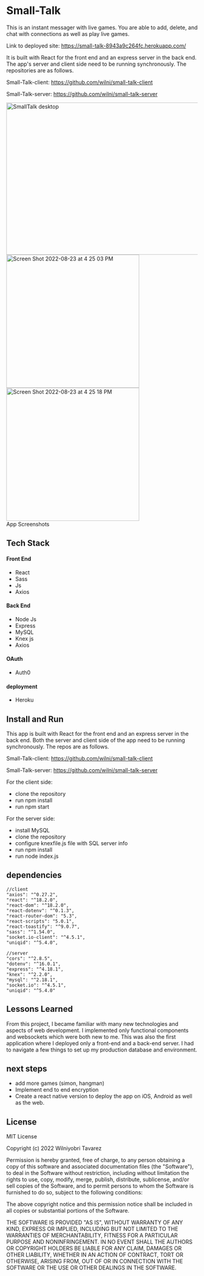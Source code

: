 
# Small-Talk

This is an instant messager with live games. 
You are able to add, delete, and chat with connections as well as play live games. 

Link to deployed site: https://small-talk-8943a9c264fc.herokuapp.com/

It is built with React for the front end and an express server in the back end. 
The app's server and client side need to be running synchronously. The repositories are as follows. 


Small-Talk-client: 
https://github.com/wilni/small-talk-client

Small-Talk-server: 
https://github.com/wilni/small-talk-server

<img width="700" alt="SmallTalk desktop" src="https://user-images.githubusercontent.com/81815266/186259073-dff09aea-0aed-4354-b48d-853343836464.png"  height="400">

<div>
<img width="350" alt="Screen Shot 2022-08-23 at 4 25 03 PM" src="https://user-images.githubusercontent.com/81815266/186259862-e36ced7b-c7bd-449e-ad94-345809929646.png">

<img width="350" alt="Screen Shot 2022-08-23 at 4 25 18 PM" src="https://user-images.githubusercontent.com/81815266/186259935-e99ed755-7400-49b6-bf48-58c28d81aa06.png">
</div
    
App Screenshots
    
    
## Tech Stack

#### Front End
- React
- Sass
- Js
- Axios

#### Back End
- Node Js
- Express 
- MySQL 
- Knex js
- Axios


#### OAuth
 - Auth0

 #### deployment
 - Heroku

## Install and Run

This app is built with React for the front end and an express server in the back end. 
Both the server and client side of the app need to be running synchronously. The repos are as follows. 

Small-Talk-client: 
https://github.com/wilni/small-talk-client

Small-Talk-server: 
https://github.com/wilni/small-talk-server

For the client side: 

- clone the repository 
- run npm install
- run npm start 


For the server side: 
- install MySQL
- clone the repository
- configure knexfile.js file with SQL server info
- run npm install
- run node index.js


## dependencies

    //client 
    "axios": "^0.27.2",
    "react": "^18.2.0",
    "react-dom": "^18.2.0",
    "react-dotenv": "^0.1.3",
    "react-router-dom": "5.3",
    "react-scripts": "5.0.1",
    "react-toastify": "^9.0.7",
    "sass": "^1.54.0",
    "socket.io-client": "^4.5.1",
    "uniqid": "^5.4.0",
    
    //server
    "cors": "^2.8.5",
    "dotenv": "^16.0.1",
    "express": "^4.18.1",
    "knex": "^2.2.0",
    "mysql": "^2.18.1",
    "socket.io": "^4.5.1",
    "uniqid": "^5.4.0"


## Lessons Learned

From this project, I became familiar with many new technologies and aspects of web development. I implemented only functional components and websockets which were both new to me. This was also the first application where I deployed only a front-end and a back-end server. I had to navigate a few things to set up my production database and environment.


## next steps 

- add more games (simon, hangman)
- Implement end to end encryption
- Create a react native version to deploy the app on iOS, Android as well as the web.

## License

MIT License

Copyright (c) 2022 Wilniyobri Tavarez

Permission is hereby granted, free of charge, to any person obtaining a copy
of this software and associated documentation files (the "Software"), to deal
in the Software without restriction, including without limitation the rights
to use, copy, modify, merge, publish, distribute, sublicense, and/or sell
copies of the Software, and to permit persons to whom the Software is
furnished to do so, subject to the following conditions:

The above copyright notice and this permission notice shall be included in all
copies or substantial portions of the Software.

THE SOFTWARE IS PROVIDED "AS IS", WITHOUT WARRANTY OF ANY KIND, EXPRESS OR
IMPLIED, INCLUDING BUT NOT LIMITED TO THE WARRANTIES OF MERCHANTABILITY,
FITNESS FOR A PARTICULAR PURPOSE AND NONINFRINGEMENT. IN NO EVENT SHALL THE
AUTHORS OR COPYRIGHT HOLDERS BE LIABLE FOR ANY CLAIM, DAMAGES OR OTHER
LIABILITY, WHETHER IN AN ACTION OF CONTRACT, TORT OR OTHERWISE, ARISING FROM,
OUT OF OR IN CONNECTION WITH THE SOFTWARE OR THE USE OR OTHER DEALINGS IN THE
SOFTWARE.
